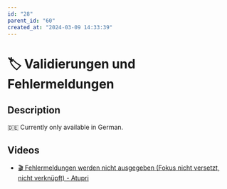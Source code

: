 ```yaml
---
id: "28"
parent_id: "60"
created_at: "2024-03-09 14:33:39"
---
```


# 🏷️ Validierungen und Fehlermeldungen

## Description

🇩🇪 Currently only available in German.

## Videos

- [🎬 Fehlermeldungen werden nicht ausgegeben (Fokus nicht versetzt, nicht verknüpft) - Atupri](/en/videos/fehlermeldungen-werden-nicht-ausgegeben-fokus-nicht-versetzt-nicht-verknupft-atupri)